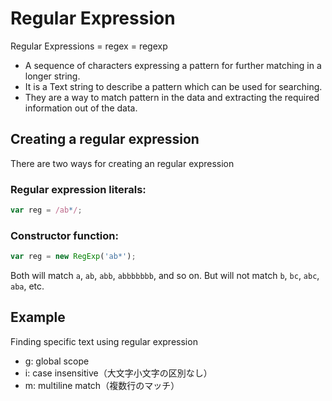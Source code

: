 # Regular Expression
Regular Expressions = regex = regexp
- A sequence of characters expressing a pattern for further matching in a longer string.
- It is a Text string to describe a pattern which can be used for searching.
- They are a way to match pattern in the data and extracting the required information out of the data.

## Creating a regular expression
There are two ways for creating an regular expression
### Regular expression literals:
```js
var reg = /ab*/;
```
### Constructor function:
```js
var reg = new RegExp('ab*');
```
Both will match `a`, `ab`, `abb`, `abbbbbbb`, and so on.
But will not match `b`, `bc`, `abc`, `aba`, etc.

## Example
Finding specific text using regular expression
- g: global scope
- i: case insensitive（大文字小文字の区別なし）
- m: multiline match（複数行のマッチ）
